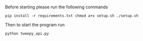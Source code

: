 Before starting please run the following commands

`
pip install -r requirements.txt
chmod a+x setup.sh
./setup.sh
`

Then to start the program run 

`
python tweepy_api.py
`